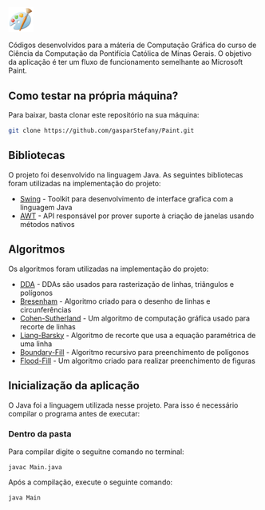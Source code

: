<p>
  <img src="https://github.com/gasparStefany/Paint/raw/master/icon.png" width="10% height="10%">
</p>
                                                                                               
Códigos desenvolvidos para a máteria de Computação Gráfica do curso de Ciência da Computação da Pontifícia Católica de Minas Gerais. O objetivo da aplicação é ter um fluxo de funcionamento semelhante ao Microsoft Paint.


## Como testar na própria máquina?

Para baixar, basta clonar este repositório na sua máquina:

```sh
git clone https://github.com/gasparStefany/Paint.git
```

## Bibliotecas
O projeto foi desenvolvido na linguagem Java. As seguintes bibliotecas foram utilizadas na implementação do projeto:
- [Swing](https://pt.wikipedia.org/wiki/Swing_(Java)) - Toolkit para desenvolvimento de interface grafica com a linguagem Java
- [AWT](https://pt.wikipedia.org/wiki/Abstract_Window_Toolkit) - API responsável por prover suporte à criação de janelas usando métodos nativos

## Algoritmos
Os algoritmos foram utilizadas na implementação do projeto:
- [DDA](https://en.wikipedia.org/wiki/Digital_differential_analyzer_(graphics_algorithm)) - DDAs são usados para rasterização de linhas, triângulos e polígonos
- [Bresenham](https://pt.wikipedia.org/wiki/Algoritmo_de_Bresenham) - Algoritmo criado para o desenho de linhas e circunferências
- [Cohen-Sutherland](https://en.wikipedia.org/wiki/Cohen%E2%80%93Sutherland_algorithm) - Um algoritmo de computação gráfica usado para recorte de linhas
- [Liang-Barsky](https://en.wikipedia.org/wiki/Liang%E2%80%93Barsky_algorithm) - Algoritmo de recorte que usa a equação paramétrica de uma linha
- [Boundary-Fill](https://guide.freecodecamp.org/algorithms/boundary-fill/) - Algoritmo recursivo para preenchimento de polígonos
- [Flood-Fill](https://en.wikipedia.org/wiki/Flood_fill) - Um algoritmo criado para realizar preenchimento de figuras

## Inicialização da aplicação
O Java foi a linguagem utilizada nesse projeto. Para isso é necessário compilar o programa antes de executar:

### Dentro da pasta
Para compilar digite o seguitne comando no terminal:
```
javac Main.java
```
Após a compilação, execute o seguinte comando:
```
java Main
```
